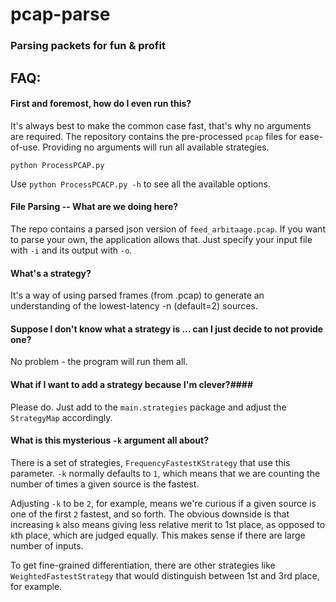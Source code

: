 # pcap-parse
### Parsing packets for fun &amp; profit

## FAQ:
#### First and foremost, how do I even run this?
It's always best to make the common case fast, that's why no arguments are required.
The repository contains the pre-processed `pcap` files for ease-of-use. Providing
no arguments will run all available strategies.

`python ProcessPCAP.py`

Use `python ProcessPCACP.py -h` to see all the available options.

#### File Parsing -- What are we doing here? ####
The repo contains a parsed json version of `feed_arbitaage.pcap`. 
If you want to parse your own, the application allows that. Just specify your
input file with `-i` and its output with `-o`.

#### What's a strategy? ####
It's a way of using parsed frames (from .pcap) to generate an understanding
of the lowest-latency -n (default=2) sources.

#### Suppose I don't know what a strategy is ... can I just decide to not provide one? ####
No problem - the program will run them all.

#### What if I want to add a strategy because I'm clever?####
Please do. Just add to the `main.strategies` package and adjust the 
`StrategyMap` accordingly.

#### What is this mysterious `-k` argument all about? ####
There is a set of strategies, `FrequencyFastestKStrategy` that use this parameter. `-k` normally defaults
to `1`, which means that we are counting the number of times a given source is the fastest.

Adjusting `-k` to be `2`, for example, means we're curious if a given source is one of the first `2` fastest,
and so forth. The obvious downside is that increasing `k` also means giving less relative merit to 1st place, as opposed
to `k`th place, which are judged equally. This makes sense if there are large number of inputs.

To get fine-grained differentiation, there are other strategies like `WeightedFastestStrategy` that 
would distinguish between 1st and 3rd place, for example.

